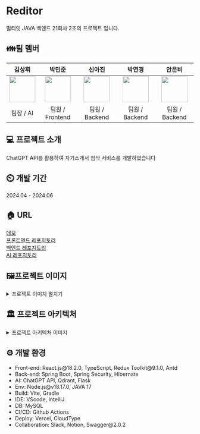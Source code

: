 # Reditor

멀티잇 JAVA 백엔드 21회차 2조의 프로젝트 입니다.

## 👪팀 멤버

|    김상휘    |    박민준    |    신아진    |    박연경    |    안은비    |
|:------------:|:------------:|:------------:|:------------:|:------------:|
|<a href="https://github.com/creatub"><img src="https://avatars.githubusercontent.com/u/157783929?s=70&v=4" width="70"/></a>              |<a href="https://github.com/minjoonHK"><img src="https://avatars.githubusercontent.com/u/108560916?v=4" width="70"/></a>               | <a href="https://github.com/aaajinnn"><img src="https://avatars.githubusercontent.com/u/120112210?s=70&v=4" width="70"/></a>             |<a href="https://github.com/yg0826"> <img src="https://avatars.githubusercontent.com/u/145968727?s=70&v=4" width="70"/></a> | <a href="https://github.com/ibnuena"><img src="https://avatars.githubusercontent.com/u/71430096?s=70&v=4" width="70"/></a> |
| 팀장 / AI    | 팀원 / Frontend | 팀원 / Backend | 팀원 / Backend | 팀원 / Backend |


## 💻 프로젝트 소개

ChatGPT API를 활용하여 자기소개서 첨삭 서비스를 개발하였습니다

## ⏲️ 개발 기간

2024.04 - 2024.06

## 🏠 URL

<a href="https://resume-editor-frontend-indol.vercel.app/">데모</a><br/>
<a href="https://github.com/MinjoonHK/resumeEditorFrontend">프론트엔드 레포지토리</a><br/>
<a href="https://github.com/JavaBackEnd21st/resumeEditorBackend">백엔드 레포지토리</a><br/>
<a href="https://github.com/JavaBackEnd21st/resume_gpt_qdrant">AI 레포지토리</a><br/>

## 🖼️프로젝트 이미지

<details>
  <summary>프로젝트 이미지 펼치기</summary>

  <details>
    <summary>자소서 첨삭 페이지</summary>
    
  ![reditor_edit](https://github.com/MinjoonHK/resumeEditorFrontend/assets/108560916/dfcd49d7-4cf5-4f3f-920c-3dfb2ad462f7)
  </details>

  <details>
    <summary>자소서 첨삭 로딩</summary>

  ![reditor_edit_loading](https://github.com/MinjoonHK/resumeEditorFrontend/assets/108560916/21d8d92b-bee7-4705-b40a-6411875f82d4)
  </details>

  <details>
    <summary>자소서 첨삭 결과</summary>

  ![reditor_edit_result](https://github.com/MinjoonHK/resumeEditorFrontend/assets/108560916/f630c26b-fd7b-4f5b-aa18-8858d1d3806b)
  </details>

  <details>
    <summary>자소서 리스트</summary>

  ![reditor_list](https://github.com/MinjoonHK/resumeEditorFrontend/assets/108560916/df2be3fd-ac36-4aef-9ef5-d0145bbc58fa)
  </details>

  <details>
    <summary>자소서 검색</summary

  ![reditor_search](https://github.com/MinjoonHK/resumeEditorFrontend/assets/108560916/0bee0f19-41e6-4797-956a-7e89c42fe174)
  </details>

  <details>
    <summary>상세페이지</summary>

  ![reditor_detail](https://github.com/MinjoonHK/resumeEditorFrontend/assets/108560916/5366a198-dc07-48b2-bfb2-f0f962b145ea)
  </details>

  <details>
    <summary>상세페이지 댓글 수정</summary>

  ![reditor_detail_comment_edit](https://github.com/MinjoonHK/resumeEditorFrontend/assets/108560916/68def7e5-276b-447a-acf1-0958970ae1f2)
  </details>
</details>

## 🏛️ 프로젝트 아키텍처
<details>
  <summary>프로젝트 아키텍처 이미지</summary>

  ![reditor_architecture](https://github.com/MinjoonHK/resumeEditorFrontend/assets/108560916/b8913c39-1ad9-4afb-9c3a-be5ed4dad771)
</details>

## ⚙️ 개발 환경

<ul>
  <li>Front-end: React.js@18.2.0, TypeScript, Redux Toolkit@9.1.0, Antd</li>
  <li>Back-end: Spring Boot, Spring Security, Hibernate</li>
  <li>AI: ChatGPT API, Qdrant, Flask</li>
  <li>Env: Node.js@v18.17.0, JAVA 17</li>
  <li>Build: Vite, Gradle</li>
  <li>IDE: VScode, IntelliJ</li>
  <li>DB: MySQL</li>
  <li>CI/CD: Github Actions</li>
  <li>Deploy: Vercel, CloudType</li>
  <li>Collaboration: Slack, Notion, Swagger@2.0.2</li>
</ul>
